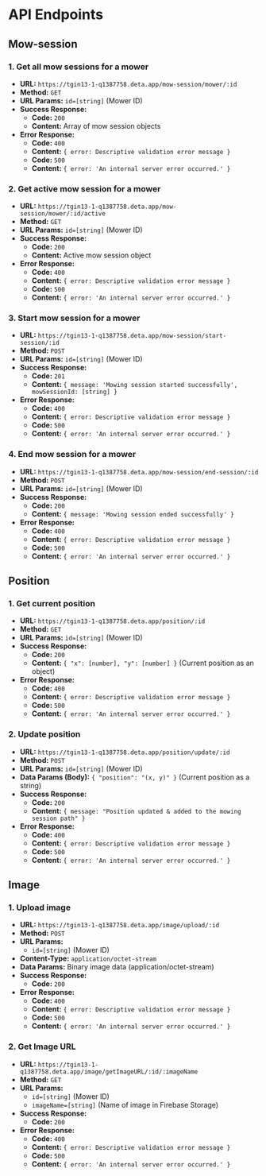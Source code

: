 # API Endpoints

## Mow-session

### 1. Get all mow sessions for a mower

- **URL:** `https://tgin13-1-q1387758.deta.app/mow-session/mower/:id`
- **Method:** `GET`
- **URL Params:** `id=[string]` (Mower ID)
- **Success Response:**
  - **Code:** `200`
  - **Content:** Array of mow session objects
- **Error Response:**
  - **Code:** `400`
  - **Content:** `{ error: Descriptive validation error message }`
  - **Code:** `500`
  - **Content:** `{ error: 'An internal server error occurred.' }`

### 2. Get active mow session for a mower

- **URL:** `https://tgin13-1-q1387758.deta.app/mow-session/mower/:id/active`
- **Method:** `GET`
- **URL Params:** `id=[string]` (Mower ID)
- **Success Response:**
  - **Code:** `200`
  - **Content:** Active mow session object
- **Error Response:**
  - **Code:** `400`
  - **Content:** `{ error: Descriptive validation error message }`
  - **Code:** `500`
  - **Content:** `{ error: 'An internal server error occurred.' }`

### 3. Start mow session for a mower

- **URL:** `https://tgin13-1-q1387758.deta.app/mow-session/start-session/:id`
- **Method:** `POST`
- **URL Params:** `id=[string]` (Mower ID)
- **Success Response:**
  - **Code:** `201`
  - **Content:** `{ message: 'Mowing session started successfully', mowSessionId: [string] }`
- **Error Response:**
  - **Code:** `400`
  - **Content:** `{ error: Descriptive validation error message }`
  - **Code:** `500`
  - **Content:** `{ error: 'An internal server error occurred.' }`

### 4. End mow session for a mower

- **URL:** `https://tgin13-1-q1387758.deta.app/mow-session/end-session/:id`
- **Method:** `POST`
- **URL Params:** `id=[string]` (Mower ID)
- **Success Response:**
  - **Code:** `200`
  - **Content:** `{ message: 'Mowing session ended successfully' }`
- **Error Response:**
  - **Code:** `400`
  - **Content:** `{ error: Descriptive validation error message }`
  - **Code:** `500`
  - **Content:** `{ error: 'An internal server error occurred.' }`

## Position

### 1. Get current position

- **URL:** `https://tgin13-1-q1387758.deta.app/position/:id`
- **Method:** `GET`
- **URL Params:** `id=[string]` (Mower ID)
- **Success Response:**
  - **Code:** `200`
  - **Content:** `{ "x": [number], "y": [number] }` (Current position as an object)
- **Error Response:**
  - **Code:** `400`
  - **Content:** `{ error: Descriptive validation error message }`
  - **Code:** `500`
  - **Content:** `{ error: 'An internal server error occurred.' }`

### 2. Update position

- **URL:** `https://tgin13-1-q1387758.deta.app/position/update/:id`
- **Method:** `POST`
- **URL Params:** `id=[string]` (Mower ID)
- **Data Params (Body):** `{ "position": "(x, y)" }` (Current position as a string)
- **Success Response:**
  - **Code:** `200`
  - **Content:** `{ message: "Position updated & added to the mowing session path" }`
- **Error Response:**
  - **Code:** `400`
  - **Content:** `{ error: Descriptive validation error message }`
  - **Code:** `500`
  - **Content:** `{ error: 'An internal server error occurred.' }`

## Image

### 1. Upload image

- **URL:** `https://tgin13-1-q1387758.deta.app/image/upload/:id`
- **Method:** `POST`
- **URL Params:**
  - `id=[string]` (Mower ID)
- **Content-Type:** `application/octet-stream`
- **Data Params:** Binary image data (application/octet-stream)
- **Success Response:**
  - **Code:** `200`
- **Error Response:**
  - **Code:** `400`
  - **Content:** `{ error: Descriptive validation error message }`
  - **Code:** `500`
  - **Content:** `{ error: 'An internal server error occurred.' }`

### 2. Get Image URL

- **URL:** `https://tgin13-1-q1387758.deta.app/image/getImageURL/:id/:imageName`
- **Method:** `GET`
- **URL Params:**
  - `id=[string]` (Mower ID)
  - `imageName=[string]` (Name of image in Firebase Storage)
- **Success Response:**
  - **Code:** `200`
- **Error Response:**
  - **Code:** `400`
  - **Content:** `{ error: Descriptive validation error message }`
  - **Code:** `500`
  - **Content:** `{ error: 'An internal server error occurred.' }`